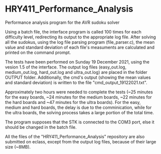# HRY411_Performance_Analysis
Performance analysis program for the AVR sudoku solver


Using a batch file, the interface program is called 100 times for each difficulty level, redirecting its output to the appropriate log file.
After solving all the sudokus, using the log file parsing program (file_parser.c), the mean value and standard deviation of each file's measuments 
are calculated and printed on the command prompt.


The tests have been performed on Sunday 19 December 2021, using the vesion 1.5 of the interface.
The output log files (easy_out.log, medium_out.log, hard_out.log and ultra_out.log) are placed in the folder OUTPUT folder.
Additionally, the cmd's output (showing the mean values and standard deviation) is written to the file "cmd_output_19122021.txt".


Approximately two hours were needed to complete the tests (~25 minutes for the easy boards, ~24 minutes for the medium boards, ~22 minutes for the hard
boards and ~47 minutes for the ultra boards). For the easy, medium and hard boards, the delay is due to the comminication, while for the ultra boards, the solving
process takes a large portion of the total time.


The program supposes that the STK is connected to the COM3 port, else it should be changed in the batch file.


All the files of the "HRY411_Performance_Analysis" repository are also submitted on eclass, except from the output log files, because of their large size (~8MB).
